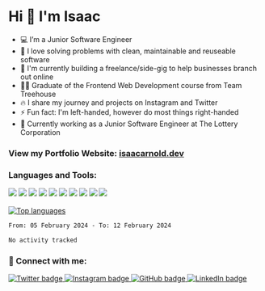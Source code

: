 <!--
**IsaacArnold/IsaacArnold** is a ✨ _special_ ✨ repository because its `README.md` (this file) appears on your GitHub profile.

Here are some ideas to get you started:

- 🔭 I’m currently working on ...
- 🌱 I’m currently learning ...
- 👯 I’m looking to collaborate on ...
- 🤔 I’m looking for help with ...
- 💬 Ask me about ...
- 📫 How to reach me: ...
- 😄 Pronouns: ...
- ⚡ Fun fact: ...
-->
<div align="left">
<h1>Hi 👋 I'm Isaac</h1>
  <ul align="left" >
    <li align="left">💻  I’m a Junior Software Engineer</li>
    <li align="left">🧱  I love solving problems with clean, maintainable and reuseable software</li>
    <li align="left">🌱  I'm currently building a freelance/side-gig to help businesses branch out online</li>
    <li align="left">👨‍🎓  Graduate of the Frontend Web Development course from Team Treehouse</li>
    <li align="left">🔥  I share my journey and projects on Instagram and Twitter</li>
    <li align="left">⚡  Fun fact: I'm left-handed, however do most things right-handed</li>
    <li align="left">💼  Currently working as a Junior Software Engineer at The Lottery Corporation</li>
  </ul>
    
###  View my Portfolio Website: [isaacarnold.dev](https://isaacarnold.dev/)

### Languages and Tools:

![](https://img.shields.io/badge/HTML5-E34F26?style=for-the-badge&logo=html5&logoColor=white)
![](https://img.shields.io/badge/CSS3-1572B6?style=for-the-badge&logo=css3&logoColor=white)
![](https://img.shields.io/badge/SCSS-CC6699?style=for-the-badge&logo=sass&logoColor=white)
![](https://img.shields.io/badge/StyledComponents-DB7093?style=for-the-badge&logo=styledcomponents&logoColor=white)
![](https://img.shields.io/badge/JavaScript-323330?style=for-the-badge&logo=javascript&logoColor=F7DF1E)
![](https://img.shields.io/badge/React-20232A?style=for-the-badge&logo=react&logoColor=61DAFB)
![](https://img.shields.io/badge/Gatsby-663399?style=for-the-badge&logo=gatsby&logoColor=white)
![](https://img.shields.io/badge/TypeScript-3178C6?style=for-the-badge&logo=TypeScript&logoColor=white)
![](https://img.shields.io/badge/Redux-764ABC?style=for-the-badge&logo=Redux&logoColor=white)
![](https://img.shields.io/badge/Hyper-000000?style=for-the-badge&logo=hyper&logoColor=white)
<br/>
<br/>
<a href="https://github.com/IsaacArnold">
<img align="center" src="https://github-readme-stats.vercel.app/api/top-langs/?username=IsaacArnold&layout=compact&theme=react" alt="Top languages" />
</a>
  
<!--START_SECTION:waka-->

```txt
From: 05 February 2024 - To: 12 February 2024

No activity tracked
```

<!--END_SECTION:waka-->

### 🔗 Connect with me:

<a href="https://twitter.com/isaac_codes">
  <img src="https://img.shields.io/badge/Twitter-1DA1F2?style=for-the-badge&logo=twitter&logoColor=white" alt="Twitter badge">
</a>

<a href="https://www.instagram.com/isaac.codes/">
  <img src="https://img.shields.io/badge/Instagram-E4405F?style=for-the-badge&logo=instagram&logoColor=white" alt="Instagram badge">
</a>

<a href="https://github.com/IsaacArnold">
  <img src="https://img.shields.io/badge/GitHub-100000?style=for-the-badge&logo=github&logoColor=white" alt="GitHub badge">
</a>

<a href="https://www.linkedin.com/in/isaac-arnold-64b54279/">
  <img src="https://img.shields.io/badge/LinkedIn-0077B5?style=for-the-badge&logo=linkedin&logoColor=white" alt="LinkedIn badge">
</a>

</div>
